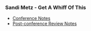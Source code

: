### Sandi Metz - Get A Whiff Of This
* [Conference Notes](abstractions/sandi-metz/conference-notes.md)
* [Post-conference Review Notes](abstractions/sandi-metz/slide-review.md)
